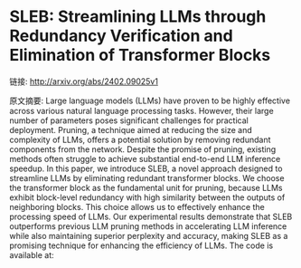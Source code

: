 # SLEB: Streamlining LLMs through Redundancy Verification and Elimination of Transformer Blocks

链接: http://arxiv.org/abs/2402.09025v1

原文摘要:
Large language models (LLMs) have proven to be highly effective across
various natural language processing tasks. However, their large number of
parameters poses significant challenges for practical deployment. Pruning, a
technique aimed at reducing the size and complexity of LLMs, offers a potential
solution by removing redundant components from the network. Despite the promise
of pruning, existing methods often struggle to achieve substantial end-to-end
LLM inference speedup. In this paper, we introduce SLEB, a novel approach
designed to streamline LLMs by eliminating redundant transformer blocks. We
choose the transformer block as the fundamental unit for pruning, because LLMs
exhibit block-level redundancy with high similarity between the outputs of
neighboring blocks. This choice allows us to effectively enhance the processing
speed of LLMs. Our experimental results demonstrate that SLEB outperforms
previous LLM pruning methods in accelerating LLM inference while also
maintaining superior perplexity and accuracy, making SLEB as a promising
technique for enhancing the efficiency of LLMs. The code is available at:
